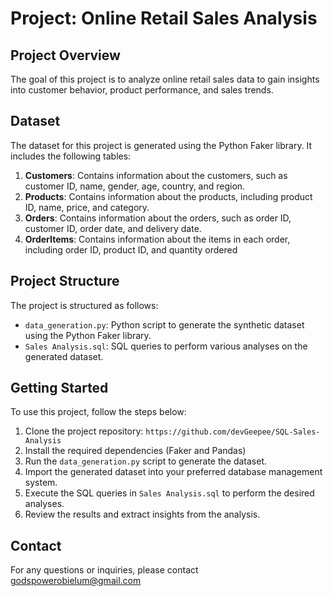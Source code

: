 # Project: Online Retail Sales Analysis

## Project Overview

The goal of this project is to analyze online retail sales data to gain insights into customer behavior, product performance, and sales trends.

## Dataset

The dataset for this project is generated using the Python Faker library. It includes the following tables:

1. **Customers**: Contains information about the customers, such as customer ID, name, gender, age, country, and region.
2. **Products**: Contains information about the products, including product ID, name, price, and category.
3. **Orders**: Contains information about the orders, such as order ID, customer ID, order date, and delivery date.
4. **OrderItems**: Contains information about the items in each order, including order ID, product ID, and quantity ordered

## Project Structure

The project is structured as follows:

- `data_generation.py`: Python script to generate the synthetic dataset using the Python Faker library.
- `Sales Analysis.sql`: SQL queries to perform various analyses on the generated dataset.

## Getting Started

To use this project, follow the steps below:

1. Clone the project repository: `https://github.com/devGeepee/SQL-Sales-Analysis`
2. Install the required dependencies (Faker and Pandas)
3. Run the `data_generation.py` script to generate the dataset.
4. Import the generated dataset into your preferred database management system.
5. Execute the SQL queries in `Sales Analysis.sql` to perform the desired analyses.
6. Review the results and extract insights from the analysis.

## Contact

For any questions or inquiries, please contact godspowerobielum@gmail.com
